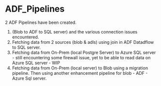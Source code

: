 # ADF_Pipelines
2 ADF Pipelines have been created.
1. (Blob to ADF to SQL server) and the various connection issues encountered.
2. Fetching data from 2 sources (blob & adls) using join in ADF Datadflow to SQL server.
3. Fetching data from On-Prem (local Postgre Server) to Azure SQL server - still encountering some firewall issue, yet to be able to read data on Azure SQL server - WIP
4. Fetching data from On-Prem (local server) to Blob using a migration pipeline. Then using another enhancement pipeline for blob - ADF - Azure Sql server. 

